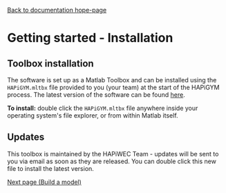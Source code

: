 [Back to documentation hope-page](https://github.com/HAPiWEC/HAPiGYM_docs/blob/main/README.md)

# Getting started - Installation

## Toolbox installation

The software is set up as a Matlab Toolbox and can be installed using the `HAPiGYM.mltbx` file provided to you (your team) at the start of the HAPiGYM process. The latest version of the software can be found [here](https://energymodels.eng.ed.ac.uk/oceanedge/toolbox_versions/).

**To install:** double click the `HAPiGYM.mltbx` file anywhere inside your operating system's file explorer, or from within Matlab itself.

## Updates

This toolbox is maintained by the HAPiWEC Team - updates will be sent to you via email as soon as they are released. You can double click this new file to install the latest version.


[Next page (Build a model)](https://github.com/HAPiWEC/HAPiGYM_docs/blob/main/Pages/2-Build-a-model.md)
